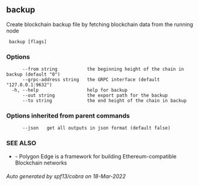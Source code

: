 ##  backup

Create blockchain backup file by fetching blockchain data from the running node

```
 backup [flags]
```

### Options

```
      --from string           the beginning height of the chain in backup (default "0")
      --grpc-address string   the GRPC interface (default "127.0.0.1:9632")
  -h, --help                  help for backup
      --out string            the export path for the backup
      --to string             the end height of the chain in backup
```

### Options inherited from parent commands

```
      --json   get all outputs in json format (default false)
```

### SEE ALSO

* [](.md)	 - Polygon Edge is a framework for building Ethereum-compatible Blockchain networks

###### Auto generated by spf13/cobra on 18-Mar-2022
